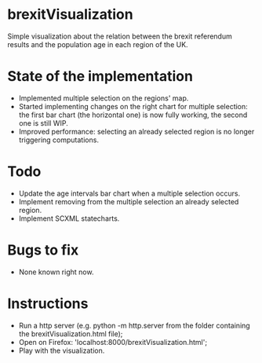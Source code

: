 # brexitVisualization

Simple visualization about the relation between the brexit referendum results and the population age in each region of the UK.

# State of the implementation

-	Implemented multiple selection on the regions' map.
-	Started implementing changes on the right chart for multiple selection: the first bar chart (the horizontal one) is now fully working, the second one is still WIP.
-	Improved performance: selecting an already selected region is no longer triggering computations.

# Todo 

-	Update the age intervals bar chart when a multiple selection occurs.
-	Implement removing from the multiple selection an already selected region.
-	Implement SCXML statecharts.

# Bugs to fix

-	None known right now.

# Instructions

- 	Run a http server (e.g. python -m http.server from the folder containing the brexitVisualization.html file);
- 	Open on Firefox: 'localhost:8000/brexitVisualization.html';
- 	Play with the visualization.
